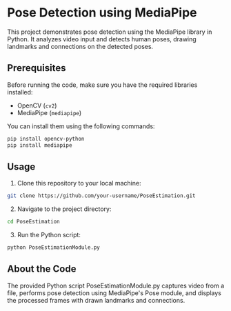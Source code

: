 # Pose Detection using MediaPipe

This project demonstrates pose detection using the MediaPipe library in Python. It analyzes video input and detects human poses, drawing landmarks and connections on the detected poses.

## Prerequisites

Before running the code, make sure you have the required libraries installed:

- OpenCV (`cv2`)
- MediaPipe (`mediapipe`)

You can install them using the following commands:

```bash
pip install opencv-python
pip install mediapipe
```

## Usage
1. Clone this repository to your local machine:
```bash
git clone https://github.com/your-username/PoseEstimation.git
```

2. Navigate to the project directory:
```bash
cd PoseEstimation
```

3. Run the Python script:
```bash
python PoseEstimationModule.py

```

## About the Code
The provided Python script PoseEstimationModule.py captures video from a file, performs pose detection using MediaPipe's Pose module, and displays the processed frames with drawn landmarks and connections.

